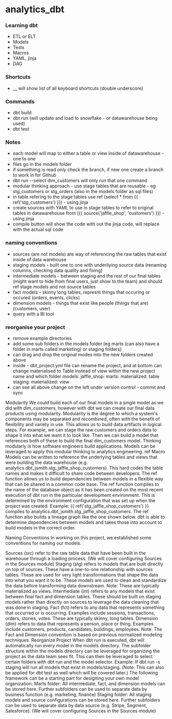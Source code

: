 # analytics_dbt

### Learning dbt
* ETL or ELT
* Models
* Tests
* Macros
* YAML, jinja
* DAG

### Shortcuts
* __ will show list of all keyboard shortcuts (double underscore)

### Commands
* dbt build
* dbt run (will update and load to snowflake - or datawarehouse being used)
* dbt test

### Notes
* each model will map to either a table or view inside of datawarehouse - one to one
* files go in the models folder
* if somethimg is read only check the branch, if new one create a branch to work in for Github
* dbt run --select dim_customers will only run that one command
* modular thinking approach - use stage tables that are reusable - eg stg_customers or stg_orders (also in the models folder as sql files)
* in table refering to the stage tables use ref (select * from {{ ref('stg_customers') }}) - using jinja
* create sources with YAML to use in stage tables to refer to original tables in datawarehouse from ({{ source('jaffle_shop', 'customers') }}) - using jinja
* compile button will show the code with out the jinja code, will replace with the actual sql code

### naming conventions
- sources (are not models) are way of referencing the raw tables that exist inside of data warehouse
- staging models - built one to one with underliying source data (renaming columns, checking data quality and fixing)
- intermediate models - between staging and the rest of our final tables (might want to hide from final users, just show to the team) and should ref stage models and not source tables
- fact models - skinny long tables, represnt things that occuring or occured (orders, events, clicks)
- dimension models - things that exist like people (things that are) (customers, user)
- query with a BI tool

### reorganise your project
- remove example directories
- add some sub folders in the models folder (eg marts (can also have a folder in marts called marketing) or staging folders)
- can drag and drop the original modes into the new folders created above
- inside - dbt_project.yml file can rename the project, and at bottom can change materialised to Table instead of view within the new project name and which folder
    models:
  jaffle_shop:
    marts:
      materialized: table
    staging:
      materialized: view
- can see all above change on the left under version control - commit and sync

Modularity
We could build each of our final models in a single model as we did with dim_customers, however with dbt we can create our final data products using modularity.
Modularity is the degree to which a system's components may be separated and recombined, often with the benefit of flexibility and variety in use.
This allows us to build data artifacts in logical steps.
For example, we can stage the raw customers and orders data to shape it into what we want it to look like. Then we can build a model that references both of these to build the final dim_customers model.
Thinking modularly is how software engineers build applications. Models can be leveraged to apply this modular thinking to analytics engineering.
ref Macro
Models can be written to reference the underlying tables and views that were building the data warehouse (e.g. analytics.dbt_jsmith.stg_jaffle_shop_customers). This hard codes the table names and makes it difficult to share code between developers.
The ref function allows us to build dependencies between models in a flexible way that can be shared in a common code base. The ref function compiles to the name of the database object as it has been created on the most recent execution of dbt run in the particular development environment. This is determined by the environment configuration that was set up when the project was created.
Example: {{ ref('stg_jaffle_shop_customers') }} compiles to analytics.dbt_jsmith.stg_jaffle_shop_customers.
The ref function also builds a lineage graph like the one shown below. dbt is able to determine dependencies between models and takes those into account to build models in the correct order.

Naming Conventions 
In working on this project, we established some conventions for naming our models.

Sources (src) refer to the raw table data that have been built in the warehouse through a loading process. (We will cover configuring Sources in the Sources module)
Staging (stg) refers to models that are built directly on top of sources. These have a one-to-one relationship with sources tables. These are used for very light transformations that shape the data into what you want it to be. These models are used to clean and standardize the data before transforming data downstream. Note: These are typically materialized as views.
Intermediate (int) refers to any models that exist between final fact and dimension tables. These should be built on staging models rather than directly on sources to leverage the data cleaning that was done in staging.
Fact (fct) refers to any data that represents something that occurred or is occurring. Examples include sessions, transactions, orders, stories, votes. These are typically skinny, long tables.
Dimension (dim) refers to data that represents a person, place or thing. Examples include customers, products, candidates, buildings, employees.
Note: The Fact and Dimension convention is based on previous normalized modeling techniques.
Reorganize Project
When dbt run is executed, dbt will automatically run every model in the models directory.
The subfolder structure within the models directory can be leveraged for organizing the project as the data team sees fit.
This can then be leveraged to select certain folders with dbt run and the model selector.
Example: If dbt run -s staging will run all models that exist in models/staging. (Note: This can also be applied for dbt test as well which will be covered later.)
The following framework can be a starting part for designing your own model organization:
Marts folder: All intermediate, fact, and dimension models can be stored here. Further subfolders can be used to separate data by business function (e.g. marketing, finance)
Staging folder: All staging models and source configurations can be stored here. Further subfolders can be used to separate data by data source (e.g. Stripe, Segment, Salesforce). (We will cover configuring Sources in the Sources module)